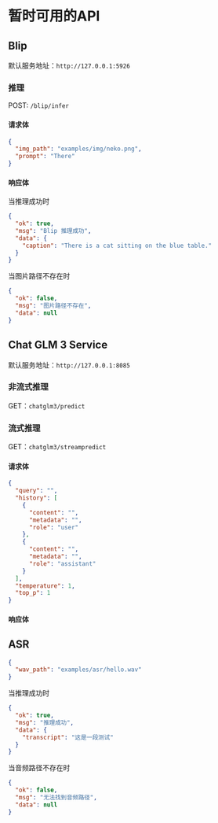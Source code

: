 # 暂时可用的API

## Blip

默认服务地址：`http://127.0.0.1:5926`

### 推理

POST: `/blip/infer`

#### 请求体
```json
{
  "img_path": "examples/img/neko.png",
  "prompt": "There"
}
```
#### 响应体


当推理成功时
```json
{
  "ok": true,
  "msg": "Blip 推理成功",
  "data": {
    "caption": "There is a cat sitting on the blue table."
  }
}
```

当图片路径不存在时
```json
{
  "ok": false,
  "msg": "图片路径不存在",
  "data": null
}
```

## Chat GLM 3 Service
默认服务地址：`http://127.0.0.1:8085`

### 非流式推理
GET：`chatglm3/predict`

### 流式推理
GET：`chatglm3/streampredict`

#### 请求体

```json
{
  "query": "",
  "history": [
    {
      "content": "",
      "metadata": "",
      "role": "user"
    },
    {
      "content": "",
      "metadata": "",
      "role": "assistant"
    }
  ],
  "temperature": 1,
  "top_p": 1
}
```
#### 响应体


## ASR

```json
{
  "wav_path": "examples/asr/hello.wav"
}
```
当推理成功时
```json
{
  "ok": true,
  "msg": "推理成功",
  "data": {
    "transcript": "这是一段测试"
  }
}
```
当音频路径不存在时
```json
{
  "ok": false,
  "msg": "无法找到音频路径",
  "data": null
}
```